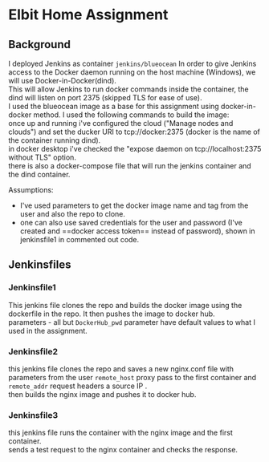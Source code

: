 # Elbit Home Assignment

## Background
I deployed Jenkins as container `jenkins/blueocean` In order to give Jenkins access to the Docker daemon running on the host machine (Windows), we will use Docker-in-Docker(dind). <br>
This will allow Jenkins to run docker commands inside the container, the dind will listen on port 2375 (skipped TLS for ease of use).<br>
I used the blueocean image as a base for this assignment using docker-in-docker method. I used the following commands to build the image:
<br>
once up and running i've configured the cloud ("Manage nodes and clouds") and set the ducker URI to tcp://docker:2375 (docker is the name of the container running dind).<br>
in docker desktop i've checked the "expose daemon on tcp://localhost:2375 without TLS" option.<br>
there is also a docker-compose file that will run the jenkins container and the dind container.<br>

Assumptions:
* I've used parameters to get the docker image name and tag from the user and also the repo to clone.
* one can also use saved credentials for the user and password (I've created and ==docker access token== instead of password), shown in jenkinsfile1 in commented out code.



## Jenkinsfiles

### Jenkinsfile1
This jenkins file clones the repo and builds the docker image using the dockerfile in the repo. It then pushes the image to docker hub.<br>
parameters - all but `DockerHub_pwd` parameter have default values to what I used in the assignment.<br>

### Jenkinsfile2
this jenkins file clones the repo and saves a new nginx.conf file with parameters from the user `remote_host` proxy pass to the first container and `remote_addr` request headers a source IP .<br>
then builds the nginx image and pushes it to docker hub.<br>

### Jenkinsfile3
this jenkins file runs the container with the nginx image and the first container.<br>
sends a test request to the nginx container and checks the response.<br>